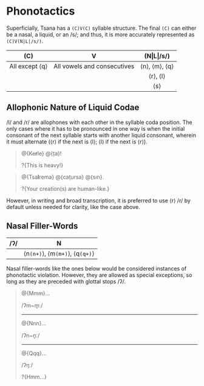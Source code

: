 # Phonotactics

Superficially, Tsana has a `(C)V(C)` syllable structure. The final `(C)` can either be a nasal, a liquid, or an /s/; and thus, it is more accurately represented as `(C)V(N|L|/s/)`.

| (C)            | V                           | (N\|L\|/s/)   |
| :------------: | :-------------------------: | :-----------: |
| All except ⟨q⟩ | All vowels and consecutives | ⟨n⟩, ⟨m⟩, ⟨q⟩ |
|                |                             | ⟨r⟩, ⟨l⟩      |
|                |                             | ⟨s⟩           |

## Allophonic Nature of Liquid Codae

/l/ and /r/ are allophones with each other in the syllable coda position. The only cases where it has to be pronounced in one way is when the initial consonant of the next syllable starts with another liquid consonant, wherein it must alternate (⟨r⟩ if the next is ⟨l⟩; ⟨l⟩ if the next is ⟨r⟩).

> @{Ke**r**le} @{ța}!
>
> ?{This is heavy!}
<!---->
> @{Tsa**l**rema} @{cațursa} @{sın}.
>
> ?{Your creation(s) are human-like.}

However, in writing and broad transcription, it is preferred to use ⟨r⟩ /r/ by default unless needed for clarity, like the case above.

## Nasal Filler-Words

| /ʔ/ | N                                           |
| :-: | :-----------------------------------------: |
|     | ⟨n`(n+)`⟩, ⟨m`(m+)`⟩, ⟨q`(q+)`⟩ |

Nasal filler-words like the ones below would be considered instances of phonotactic violation. However, they are allowed as special exceptions, so long as they are preceded with glottal stops /ʔ/.

> @{Mmm}...
>
> /ʔm~m̥ː/
>
> ---
>
> @{Nnn}...
>
> /ʔn~n̥ː/
>
> ---
>
> @{Qqq}...
>
> /ʔŋː/
>
> ?{Hmm...}
